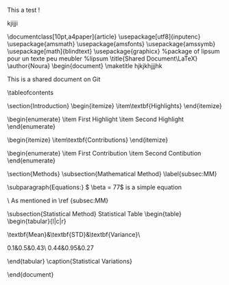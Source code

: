This a test !

kjijji

\documentclass[10pt,a4paper]{article}
\usepackage[utf8]{inputenc}
\usepackage{amsmath}
\usepackage{amsfonts}
\usepackage{amssymb}
\usepackage[math]{blindtext}
\usepackage{graphicx}
%package of lipsum pour un texte peu meubler %lipsum
\title{Shared Document\LaTeX}
\author{Noura}
\begin{document}
\maketitle
hjkjkhjjjhk

This is a shared document on Git

\tableofcontents

\section{Introduction}
\begin{itemize}
\item\textbf{Highlights}
\end{itemize}


\begin{enumerate}
\item First Highlight
\item Second Highlight 
\end{enumerate}

\begin{itemize}
\item\textbf{Contributions}
\end{itemize}

\begin{enumerate}
\item First Contribution
\item Second Contibution
\end{enumerate}


\section{Methods}
\subsection{Mathematical Method}
\label{subsec:MM}

\subparagraph{Equations:}
$
\beta = 77$ is a simple equation

\ As mentioned in \ref {subsec:MM}

\subsection{Statistical Method}
Statistical Table 
\begin{table}
\begin{tabular}{l|c|r}

\textbf{Mean}&\textbf{STD}&\textbf{Variance}\\

0.1&0.5&0.43\\
0.44&0.95&0.27

\end{tabular}
\caption{Statistical Variations}




\end{document}

